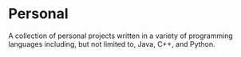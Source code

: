 # Personal
A collection of personal projects written in a variety of programming languages including, but not limited to, Java, C++, and Python.
